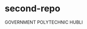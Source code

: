 # second-repo
GOVERNMENT POLYTECHNIC HUBLI
<html>
  <head>
    <title> 
    
    <boby>
<h1> repository</h1>
      <h2> gpt hubli</h2>

    
![image](https://github.com/user-attachments/assets/1bbb82c3-6f9e-4d02-b460-fe607ab9b757)

</title>
</boby>
  </head>
</html>
